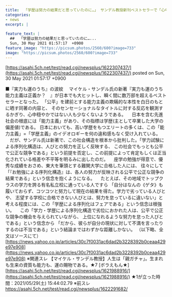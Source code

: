 ```yaml
---
title:  「学歴は努力の結果だと思っていたのに…」 サンデル教授新刊ベストセラーで「心中穏やかでないエリート」が続出 ★5  
categories:
- news
excerpt: |
  
feature_text: |
  ##  「学歴は努力の結果だと思っていたのに…...
  Sun, 30 May 2021 01:57:17  +0900
feature_image: "https://picsum.photos/2560/600?image=733"
image: "https://picsum.photos/2560/600?image=733"
---
```


[https://asahi.5ch.net/test/read.cgi/newsplus/1622307437/](https://asahi.5ch.net/test/read.cgi/newsplus/1622307437/)
posted on Sun, 30 May 2021 01:57:17  +0900

<!--more-->

■『実力も運のうち』の波紋 　マイケル・サンデル氏の新著『実力も運のうち　能力主義は正義か？　』が日本でも大ヒットし、瞬く間に数万部を超えるベストセラーとなった。 「公平」を建前とする能力主義の欺瞞的な本性を白日のもとに晒す同著の内容と、 そのセンセーショナルなタイトルに対する反応を観測するかぎり、心中穏やかではない人も少なくないようである。 　日本を含む先進社会の根底には「能力主義」があり、その指標は学歴(主として卒業した大学の偏差値)である。 日本においても、高い学歴をもつエリートの多くは、この「能力主義」=「学歴主義」のイデオロギーを何の違和感もなく受け入れている。 　だが、サンデル氏は新著で、この社会構造を根本から批判した。「学力試験による序列化構造は、人びとの努力を正しく反映する、 この社会でもっとも公平で公正な競争である」という前提を否定し、この前提によって肯定もしくは正当化されている格差や不平等を明るみに出したのだ。 　座学の勉強が得意で、優秀な成績をおさめ、東大を筆頭とする難関大学に合格した人には、 往々にして「『お勉強による序列化構造』は、各人の努力が反映される公平で公正な競争の結果である」という信念を抱くようになる。 　たとえば、その地域でトップクラスの学力を誇る有名私立校に通っている人ですら 「自分はなんの《ゲタ》も履いておらず、コツコツと努力して現在の結果を得た。学力で劣っている人びとや、 志望する学校に合格できない人びとは、努力を怠っているに違いない」と考える程度には、この「学歴による序列化はフェアである」という信念は根強い。 　この「学力・学歴による序列化構造で劣位におかれた人は、公平で公正な競争の機会を与えられていながら、 上位になれるような努力を怠った人びとである」という信念から 「だから、彼らが自分の現状に対して不満を言ったりするのは不当である」という結論まではわずかな距離しかない。 （以下略、全文はソースにて） [https://news.yahoo.co.jp/articles/30c7f0031ac6dad2b3228392b0ceaa429e97e908](https://news.yahoo.co.jp/articles/30c7f0031ac6dad2b3228392b0ceaa429e97e908) ※関連スレ 【マイケル・サンデル教授】人生は「親ガチャ」。生まれも生来の資質も能力も、運の賜物である。★7 [ボラえもん★] [https://asahi.5ch.net/test/read.cgi/newsplus/1621988916/](https://asahi.5ch.net/test/read.cgi/newsplus/1621988916/) ★1が立った時間：2021/05/29(土) 15:44:02.79 ※前スレ https://asahi.5ch.net/test/read.cgi/newsplus/1622291682/
